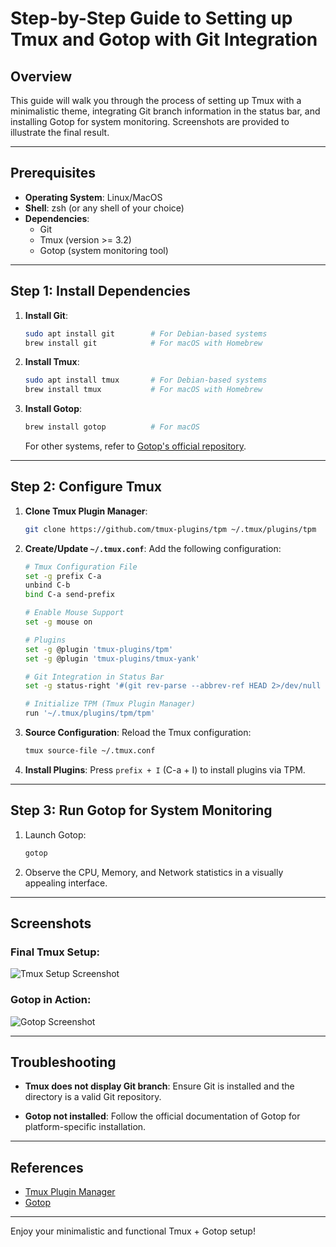 # Step-by-Step Guide to Setting up Tmux and Gotop with Git Integration

## Overview
This guide will walk you through the process of setting up Tmux with a minimalistic theme, integrating Git branch information in the status bar, and installing Gotop for system monitoring. Screenshots are provided to illustrate the final result.

---

## Prerequisites

- **Operating System**: Linux/MacOS
- **Shell**: zsh (or any shell of your choice)
- **Dependencies**:
  - Git
  - Tmux (version >= 3.2)
  - Gotop (system monitoring tool)

---

## Step 1: Install Dependencies

1. **Install Git**:
   ```bash
   sudo apt install git        # For Debian-based systems
   brew install git            # For macOS with Homebrew
   ```

2. **Install Tmux**:
   ```bash
   sudo apt install tmux       # For Debian-based systems
   brew install tmux           # For macOS with Homebrew
   ```

3. **Install Gotop**:
   ```bash
   brew install gotop          # For macOS
   ```
   For other systems, refer to [Gotop's official repository](https://github.com/xxx/gotop).

---

## Step 2: Configure Tmux

1. **Clone Tmux Plugin Manager**:
   ```bash
   git clone https://github.com/tmux-plugins/tpm ~/.tmux/plugins/tpm
   ```

2. **Create/Update `~/.tmux.conf`**:
   Add the following configuration:
   ```bash
   # Tmux Configuration File
   set -g prefix C-a
   unbind C-b
   bind C-a send-prefix

   # Enable Mouse Support
   set -g mouse on

   # Plugins
   set -g @plugin 'tmux-plugins/tpm'
   set -g @plugin 'tmux-plugins/tmux-yank'

   # Git Integration in Status Bar
   set -g status-right '#(git rev-parse --abbrev-ref HEAD 2>/dev/null || echo "No Git Repo")'

   # Initialize TPM (Tmux Plugin Manager)
   run '~/.tmux/plugins/tpm/tpm'
   ```

3. **Source Configuration**:
   Reload the Tmux configuration:
   ```bash
   tmux source-file ~/.tmux.conf
   ```

4. **Install Plugins**:
   Press `prefix + I` (C-a + I) to install plugins via TPM.

---

## Step 3: Run Gotop for System Monitoring

1. Launch Gotop:
   ```bash
   gotop
   ```

2. Observe the CPU, Memory, and Network statistics in a visually appealing interface.

---

## Screenshots

### Final Tmux Setup:
![Tmux Setup Screenshot](Screenshot%202025-01-29%20at%2019.08.57.png)

### Gotop in Action:
![Gotop Screenshot](Screenshot%202025-01-29%20at%2019.09.22.png)

---

## Troubleshooting

- **Tmux does not display Git branch**:
  Ensure Git is installed and the directory is a valid Git repository.

- **Gotop not installed**:
  Follow the official documentation of Gotop for platform-specific installation.

---

## References

- [Tmux Plugin Manager](https://github.com/tmux-plugins/tpm)
- [Gotop](https://github.com/xxx/gotop)

---

Enjoy your minimalistic and functional Tmux + Gotop setup!



